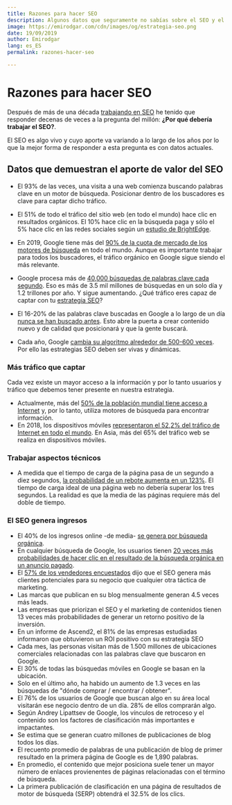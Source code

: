 ```yaml
---
title: Razones para hacer SEO
description: Algunos datos que seguramente no sabías sobre el SEO y el impacto que tienen en las estrategias
image: https://emirodgar.com/cdn/images/og/estrategia-seo.png
date: 19/09/2019
author: Emirodgar
lang: es_ES
permalink: razones-hacer-seo

--- 
```


# Razones para hacer SEO

Después de más de una década [trabajando en SEO](/experiencia-seo) he tenido que responder decenas de veces a la pregunta del millón: **¿Por qué debería trabajar el SEO?**.

El SEO es algo vivo y cuyo aporte va variando a lo largo de los años por lo que la mejor forma de responder a esta pregunta es con datos actuales.

## Datos que demuestran el aporte de valor del SEO

 - El 93% de las veces, una visita a una web comienza buscando palabras clave en un motor de búsqueda. Posicionar dentro de los buscadores es clave para captar dicho tráfico.
 
 - El 51% de todo el tráfico del sitio web (en todo el mundo) hace clic en resultados orgánicos. El 10% hace clic en la búsqueda paga y sólo el 5% hace clic en las redes sociales según un [estudio de BrightEdge](https://www.brightedge.com/resources/research-reports/content-optimization).
 - En 2019, Google tiene más del [90% de la cuota de mercado de los motores de búsqueda](https://gs.statcounter.com/search-engine-market-share) en todo el mundo.  Aunque es importante trabajar para todos los buscadores, el tráfico orgánico en Google sigue siendo el más relevante.
 - Google procesa más de [40,000 búsquedas de palabras clave cada segundo](https://www.internetlivestats.com/google-search-statistics/). Eso es más de 3.5 mil millones de búsquedas en un solo día y 1.2 trillones por año. Y sigue aumentando. ¿Qué tráfico eres capaz de captar con tu [estrategia SEO](/estrategia-seo)?
 - El 16-20% de las palabras clave buscadas en Google a lo largo de un día [nunca se han buscado antes](https://readwrite.com/2012/02/29/interview_changing_engines_mid-flight_qa_with_goog/#awesm=~oiNkM4tAX3xhbP). Esto abre la puerta a crear contenido nuevo y de calidad que posicionará y que la gente buscará.
 - Cada año, Google [cambia su algoritmo alrededor de 500-600 veces](https://www.blog.google/products/search/how-we-keep-google-search-relevant-and-useful/). Por ello las estrategias SEO deben ser vivas y dinámicas.

### Más tráfico que captar

Cada vez existe un mayor acceso a la información y por lo tanto usuarios y tráfico que debemos tener presente en nuestra estrategia. 

 - Actualmente, más del [50% de la población mundial tiene acceso a Internet](https://www.statista.com/statistics/325706/global-internet-user-penetration/) y, por lo tanto, utiliza motores de búsqueda para encontrar información.
 - En 2018, los dispositivos móviles [representaron el 52,2% del tráfico de Internet en todo el mundo](https://www.statista.com/statistics/241462/global-mobile-phone-website-traffic-share/). En Asia, más del 65% del tráfico web se realiza en dispositivos móviles.

### Trabajar aspectos técnicos

 - A medida que el tiempo de carga de la página pasa de un segundo a diez segundos, [la probabilidad de un rebote aumenta en un 123%](https://www.thinkwithgoogle.com/marketing-resources/data-measurement/mobile-page-speed-new-industry-benchmarks/).  El tiempo de carga ideal de una página web no debería superar los tres segundos. La realidad es que la media de las páginas requiere más del doble de tiempo.

### El SEO genera ingresos

 - El 40% de los ingresos online -de media- [se genera por búsqueda orgánica](https://www.brightedge.com/resources/research-reports/content-optimization).
 - En cualquier búsqueda de Google, los usuarios tienen [20 veces más probabilidades de hacer clic en el resultado de la búsqueda orgánica en un anuncio pagado](https://moz.com/blog/state-of-searcher-behavior-revealed).
 - El [57% de los vendedores encuestados](https://blog.hubspot.com/news-trends/the-future-of-content-marketing) dijo que el SEO genera más clientes potenciales para su negocio que cualquier otra táctica de marketing.
 - Las marcas que publican en su blog mensualmente generan 4.5 veces más leads.
 - Las empresas que priorizan el SEO y el marketing de contenidos tienen 13 veces más probabilidades de generar un retorno positivo de la inversión.
 - En un informe de Ascend2, el 81% de las empresas estudiadas informaron que obtuvieron un ROI positivo con su estrategia SEO
 - Cada mes, las personas visitan más de 1.500 millones de ubicaciones comerciales relacionadas con las palabras clave que buscaron en Google.
 - El 30% de todas las búsquedas móviles en Google se basan en la ubicación.
 - Solo en el último año, ha habido un aumento de 1.3 veces en las búsquedas de "dónde comprar / encontrar / obtener".
 - El 76% de los usuarios de Google que buscan algo en su área local visitarán ese negocio dentro de un día. 28% de ellos comprarán algo.
 - Según Andrey Lipattsev de Google, los vínculos de retroceso y el contenido son los factores de clasificación más importantes e impactantes.
 - Se estima que se generan cuatro millones de publicaciones de blog todos los días.
 - El recuento promedio de palabras de una publicación de blog de primer resultado en la primera página de Google es de 1,890 palabras.
 - En promedio, el contenido que mejor posiciona suele tener un mayor número de enlaces provienentes de páginas relacionadas con el término de búsqueda.
 - La primera publicación de clasificación en una página de resultados de motor de búsqueda (SERP) obtendrá el 32.5% de los clics.
<!--stackedit_data:
eyJoaXN0b3J5IjpbLTY3NjU2MjE0NiwtODk3OTY4ODE1LDE2ND
Y3NzgwMjMsLTkyNDc1NDYzOSwtMjA2OTg3NzA2NV19
-->